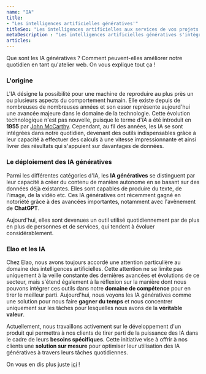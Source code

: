 ```yaml
---
name: "IA"
title:
- "Les intelligences artificielles génératives'"
titleSeo: "Les intelligences artificielles aux services de vos projets chez Elao"
metaDescription : "Les intelligences artificielles génératives s'intègrent dans le quotidien des utilisateurs. Découvrez comment nous les utilisons chez Elao."
articles:
---
```


Que sont les IA génératives ? Comment peuvent-elles améliorer notre quotidien en tant qu'atelier web. On vous explique tout ça ! 

### L'origine

L'IA désigne la possibilité pour une machine de reproduire au plus près un ou plusieurs aspects du comportement humain. Elle existe depuis de nombreuses de nombreuses années et son essor représente aujourd'hui une avancée majeure dans le domaine de la technologie.
Cette évolution technologique n'est pas nouvelle, puisque le terme d'_IA_ a été introduit en **1955** par [John McCarthy](https://fr.wikipedia.org/wiki/John_McCarthy). Cependant, au fil des années, les IA se sont intégrées dans notre quotidien, devenant des outils indispensables grâce à leur capacité à effectuer des calculs à une vitesse impressionnante et ainsi livrer des résultats qui s'appuient sur davantages de données.

### Le déploiement des IA génératives

Parmi les différentes catégories d'IA, les **IA génératives** se distinguent par leur capacité à créer du contenu de manière autonome en se basant sur des données déjà existantes. Elles sont capables de produire du texte, de l'image, de la vidéo etc. Ces IA génératives ont récemment gagné en notoriété grâce à des avancées importantes, notamment avec l'avènement de **ChatGPT**. 

Aujourd'hui, elles sont devenues un outil utilisé quotidiennement par de plus en plus de personnes et de services, qui tendent à évoluer considérablement.

### Elao et les IA

Chez Elao, nous avons toujours accordé une attention particulière au domaine des intelligences artificielles. Cette attention ne se limite pas uniquement à la veille constante des dernières avancées et évolutions de ce secteur, mais s'étend également à la réflexion sur la manière dont nous pouvons intégrer ces outils dans notre **domaine de compétence** pour en tirer le meilleur parti. Aujourd'hui, nous voyons les IA génératives comme une solution pour nous faire **gagner du temps** et nous concentrer uniquement sur les tâches pour lesquelles nous avons de la **véritable valeur**.

Actuellement, nous travaillons activement sur le développement d'un produit qui permettra à nos clients de tirer parti de la puissance des IA dans le cadre de leurs **besoins spécifiques**. Cette initiative vise à offrir à nos clients une **solution sur mesure** pour optimiser leur utilisation des IA génératives à travers leurs tâches quotidiennes.

On vous en dis plus juste [ici](https://www.elao.com/nos-services/ia) ! 